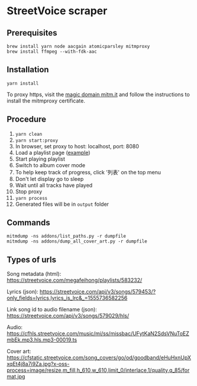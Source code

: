 # StreetVoice scraper

## Prerequisites

    brew install yarn node aacgain atomicparsley mitmproxy
    brew install ffmpeg --with-fdk-aac

## Installation

    yarn install

To proxy https, visit the [magic domain mitm.it](http://mitm.it) and follow the instructions to install the mitmproxy certificate.

## Procedure

1. `yarn clean`
1. `yarn start:proxy`
1. In browser, set proxy to host: localhost, port: 8080
1. Load a playlist page ([example](https://streetvoice.com/megafeihong/playlists/608652/))
1. Start playing playlist
1. Switch to album cover mode
1. To help keep track of progress, click '列表' on the top menu
1. Don't let display go to sleep
1. Wait until all tracks have played
1. Stop proxy
1. `yarn process`
1. Generated files will be in `output` folder

## Commands

    mitmdump -ns addons/list_paths.py -r dumpfile
    mitmdump -ns addons/dump_all_cover_art.py -r dumpfile

## Types of urls

Song metadata (html): https://streetvoice.com/megafeihong/playlists/583232/

Lyrics (json): https://streetvoice.com/api/v3/songs/579453/?only_fields=lyrics,lyrics_is_lrc&_=1555736582256

Link song id to audio filename (json): https://streetvoice.com/api/v3/songs/579029/hls/

Audio: https://cfhls.streetvoice.com/music/mi/ss/missbac/UFytKaN2SdsVNuToEZmbEk.mp3.hls.mp3-00019.ts

Cover art: https://cfstatic.streetvoice.com/song_covers/go/od/goodband/eHuHxnUpXxqEt4j8a7i9Za.jpg?x-oss-process=image/resize,m_fill,h_610,w_610,limit_0/interlace,1/quality,q_85/format,jpg
